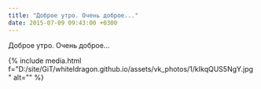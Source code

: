 ```yaml
---
title: "Доброе утро. Очень доброе..."
date: 2015-07-09 09:43:00 +0300
---
```


Доброе утро. Очень доброе...

{% include media.html f="D:/site/GiT/whiteldragon.github.io/assets/vk_photos/1/kIkqQUS5NgY.jpg" alt="" %}
